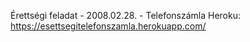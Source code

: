 Érettségi feladat - 2008.02.28. - Telefonszámla
Heroku: https://esettsegitelefonszamla.herokuapp.com/
